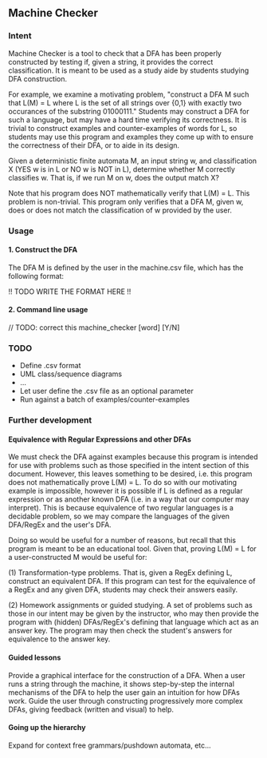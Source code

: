## Machine Checker

### Intent

Machine Checker is a tool to check that a DFA has been properly 
constructed by testing if, given a string, it provides the correct 
classification. It is meant to be used as a study aide by students 
studying DFA construction.

For example, we examine a motivating problem, "construct a DFA M such 
that L(M) = L where L is the set of all strings over {0,1} with exactly 
two occurances of the substring 01000111." Students may construct a DFA 
for such a language, but may have a hard time verifying its correctness. 
It is trivial to construct examples and counter-examples of words for L, 
so students may use this program and examples they come up with to 
ensure the correctness of their DFA, or to aide in its design. 

Given a deterministic finite automata M, an input string w, and
classification X (YES w is in L or NO w is NOT in L), determine whether 
M correctly classifies w. That is, if we run M on w, does the output 
match X? 

Note that his program does NOT mathematically verify that L(M) = L. This 
problem is non-trivial. This program only verifies that a DFA M, given 
w, does or does not match the classification of w provided by the user. 

### Usage

#### 1. Construct the DFA

The DFA M is defined by the user in the machine.csv file, which has the 
following format:

!! TODO WRITE THE FORMAT HERE !!

#### 2. Command line usage

// TODO: correct this
machine_checker [word] [Y/N]

### TODO

- Define .csv format
- UML class/sequence diagrams
- ...
- Let user define the .csv file as an optional parameter
- Run against a batch of examples/counter-examples

### Further development

#### Equivalence with Regular Expressions and other DFAs 

We must check the DFA against examples because this program is intended 
for use with problems such as those specified in the intent section of 
this document. However, this leaves something to be desired, i.e. this 
program does not mathematically prove L(M) = L. To do so with our 
motivating example is impossible, however it is possible if L is defined 
as a regular expression or as another known DFA (i.e. in a 
way that our computer may interpret). This is because equivalence of 
two regular languages is a decidable problem, so we may compare the 
languages of the given DFA/RegEx and the user's DFA. 

Doing so would be useful for a number of reasons, but recall that this 
program is meant to be an educational tool. Given that, proving L(M) = L 
for a user-constructed M would be useful for:

(1) Transformation-type problems. That is, given a RegEx defining L, 
construct an equivalent DFA. If this program can test for the 
equivalence of a RegEx and any given DFA, students may check their 
answers easily.

(2) Homework assignments or guided studying. A set of problems such as 
those in our intent may be given by the instructor, who may then provide 
the program with (hidden) DFAs/RegEx's defining that language which act 
as an answer key. The program may then check the student's answers for 
equivalence to the answer key. 

#### Guided lessons

Provide a graphical interface for the construction of a DFA. When a user 
runs a string through the machine, it shows step-by-step the internal 
mechanisms of the DFA to help the user gain an intuition for how DFAs 
work. Guide the user through constructing progressively 
more complex DFAs, giving feedback (written and visual) to help. 


#### Going up the hierarchy

Expand for context free grammars/pushdown automata, etc...
